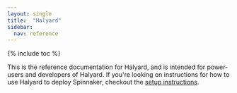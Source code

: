 ```yaml
---
layout: single
title:  "Halyard"
sidebar:
  nav: reference
---
```


{% include toc %}

This is the reference documentation for Halyard, and is intended for
power-users and developers of Halyard. If you're looking on instructions for
how to use Halyard to deploy Spinnaker, checkout the [setup
instructions](/setup/install/).
